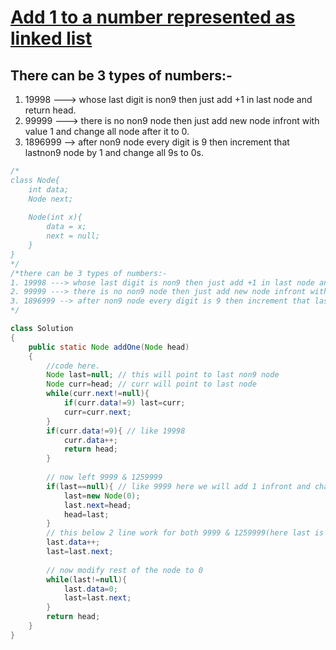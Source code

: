 # [**Add 1 to a number represented as linked list**](https://practice.geeksforgeeks.org/problems/add-1-to-a-number-represented-as-linked-list/1#)
## There can be 3 types of numbers:-
1. 19998 ---> whose last digit is non9 then just add +1 in last node and return head.
2. 99999 ---> there is no non9 node then just add new node infront with value 1 and change all node after it to 0.
3. 1896999 --> after non9 node every digit is 9 then increment that lastnon9 node by 1 and change all 9s to 0s.

```java
/*
class Node{
    int data;
    Node next;
    
    Node(int x){
        data = x;
        next = null;
    }
} 
*/
/*there can be 3 types of numbers:-
1. 19998 ---> whose last digit is non9 then just add +1 in last node and return head.
2. 99999 ---> there is no non9 node then just add new node infront with value 1 and change all node after it to 0.
3. 1896999 --> after non9 node every digit is 9 then increment that lastnon9 node by 1 and change all 9s to 0s.
*/

class Solution
{
    public static Node addOne(Node head) 
    { 
        //code here.
        Node last=null; // this will point to last non9 node
        Node curr=head; // curr will point to last node
        while(curr.next!=null){
            if(curr.data!=9) last=curr;
            curr=curr.next;
        }
        if(curr.data!=9){ // like 19998
            curr.data++;
            return head;
        }
        
        // now left 9999 & 1259999
        if(last==null){ // like 9999 here we will add 1 infront and change rest node to 0
            last=new Node(0);
            last.next=head;
            head=last;
        }
        // this below 2 line work for both 9999 & 1259999(here last is at 5)
        last.data++;
        last=last.next;
        
        // now modify rest of the node to 0
        while(last!=null){
            last.data=0;
            last=last.next;
        }
        return head;
    }
}
```